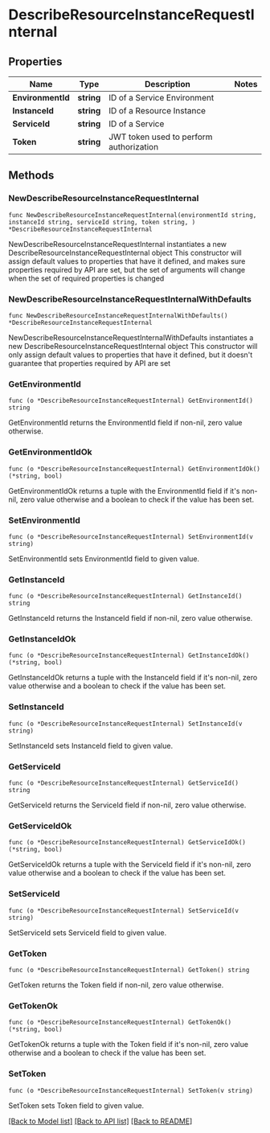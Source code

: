 # DescribeResourceInstanceRequestInternal

## Properties

Name | Type | Description | Notes
------------ | ------------- | ------------- | -------------
**EnvironmentId** | **string** | ID of a Service Environment | 
**InstanceId** | **string** | ID of a Resource Instance | 
**ServiceId** | **string** | ID of a Service | 
**Token** | **string** | JWT token used to perform authorization | 

## Methods

### NewDescribeResourceInstanceRequestInternal

`func NewDescribeResourceInstanceRequestInternal(environmentId string, instanceId string, serviceId string, token string, ) *DescribeResourceInstanceRequestInternal`

NewDescribeResourceInstanceRequestInternal instantiates a new DescribeResourceInstanceRequestInternal object
This constructor will assign default values to properties that have it defined,
and makes sure properties required by API are set, but the set of arguments
will change when the set of required properties is changed

### NewDescribeResourceInstanceRequestInternalWithDefaults

`func NewDescribeResourceInstanceRequestInternalWithDefaults() *DescribeResourceInstanceRequestInternal`

NewDescribeResourceInstanceRequestInternalWithDefaults instantiates a new DescribeResourceInstanceRequestInternal object
This constructor will only assign default values to properties that have it defined,
but it doesn't guarantee that properties required by API are set

### GetEnvironmentId

`func (o *DescribeResourceInstanceRequestInternal) GetEnvironmentId() string`

GetEnvironmentId returns the EnvironmentId field if non-nil, zero value otherwise.

### GetEnvironmentIdOk

`func (o *DescribeResourceInstanceRequestInternal) GetEnvironmentIdOk() (*string, bool)`

GetEnvironmentIdOk returns a tuple with the EnvironmentId field if it's non-nil, zero value otherwise
and a boolean to check if the value has been set.

### SetEnvironmentId

`func (o *DescribeResourceInstanceRequestInternal) SetEnvironmentId(v string)`

SetEnvironmentId sets EnvironmentId field to given value.


### GetInstanceId

`func (o *DescribeResourceInstanceRequestInternal) GetInstanceId() string`

GetInstanceId returns the InstanceId field if non-nil, zero value otherwise.

### GetInstanceIdOk

`func (o *DescribeResourceInstanceRequestInternal) GetInstanceIdOk() (*string, bool)`

GetInstanceIdOk returns a tuple with the InstanceId field if it's non-nil, zero value otherwise
and a boolean to check if the value has been set.

### SetInstanceId

`func (o *DescribeResourceInstanceRequestInternal) SetInstanceId(v string)`

SetInstanceId sets InstanceId field to given value.


### GetServiceId

`func (o *DescribeResourceInstanceRequestInternal) GetServiceId() string`

GetServiceId returns the ServiceId field if non-nil, zero value otherwise.

### GetServiceIdOk

`func (o *DescribeResourceInstanceRequestInternal) GetServiceIdOk() (*string, bool)`

GetServiceIdOk returns a tuple with the ServiceId field if it's non-nil, zero value otherwise
and a boolean to check if the value has been set.

### SetServiceId

`func (o *DescribeResourceInstanceRequestInternal) SetServiceId(v string)`

SetServiceId sets ServiceId field to given value.


### GetToken

`func (o *DescribeResourceInstanceRequestInternal) GetToken() string`

GetToken returns the Token field if non-nil, zero value otherwise.

### GetTokenOk

`func (o *DescribeResourceInstanceRequestInternal) GetTokenOk() (*string, bool)`

GetTokenOk returns a tuple with the Token field if it's non-nil, zero value otherwise
and a boolean to check if the value has been set.

### SetToken

`func (o *DescribeResourceInstanceRequestInternal) SetToken(v string)`

SetToken sets Token field to given value.



[[Back to Model list]](../README.md#documentation-for-models) [[Back to API list]](../README.md#documentation-for-api-endpoints) [[Back to README]](../README.md)


